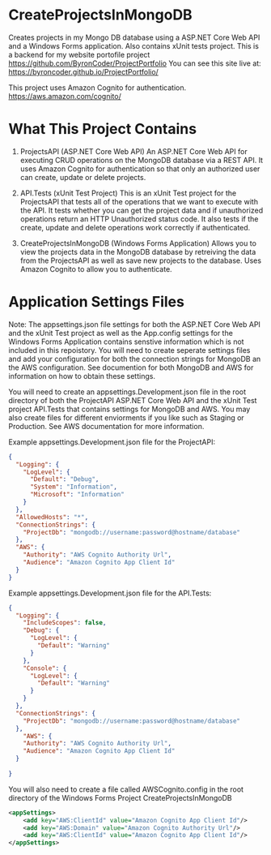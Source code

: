 # CreateProjectsInMongoDB
Creates projects in my Mongo DB database using a ASP.NET Core Web API and a Windows Forms application. Also contains xUnit tests project.  This is a backend for my website portofile project  https://github.com/ByronCoder/ProjectPortfolio    You can see this site live at: https://byroncoder.github.io/ProjectPortfolio/

This project uses Amazon Cognito for authentication.  https://aws.amazon.com/cognito/

# What This Project Contains
1. ProjectsAPI  (ASP.NET Core Web API)
   An ASP.NET Core Web API for executing CRUD operations on the MongoDB database via a REST API. It uses Amazon Cognito for authentication so that only an authorized user can create, update or delete projects.

2. API.Tests  (xUnit Test Project)
    This is an xUnit Test project for the ProjectsAPI that tests all of the operations that we want to execute with the API. It tests whether you can get the project data and if unauthorized operations return an HTTP Unauthorized status code.  It also tests if the create, update and delete operations work correctly if authenticated.

3. CreateProjectsInMongoDB  (Windows Forms Application)
Allows you to view the projects data in the MongoDB database by retreiving the data from the ProjectsAPI as well as save new projects to the database. Uses Amazon Cognito to allow you to authenticate. 

# Application Settings Files
Note: The appsettings.json file settings for both the ASP.NET Core Web API and the xUnit Test project as well as the App.config settings for the Windows Forms Application contains senstive information which is not included in this repoistory.  You will need to create seperate settings files and add your configuration for both the connection strings for MongoDB an the AWS configuration.   See documention for both MongoDB and AWS for information on how to obtain these settings. 

You will need to create an appsettings.Development.json file in the root directory of both the ProjectAPI ASP.NET Core Web API and the xUnit Test project API.Tests that contains settings for MongoDB and AWS.  You may also create files for different enviorments if you like such as Staging or Production. See AWS documentation for more information.

Example appsettings.Development.json file for the ProjectAPI: 

```json
{
  "Logging": {
    "LogLevel": {
      "Default": "Debug",
      "System": "Information",
      "Microsoft": "Information"
    }
  },
  "AllowedHosts": "*",
  "ConnectionStrings": {
    "ProjectDb": "mongodb://username:password@hostname/database"
  },
  "AWS": {
    "Authority": "AWS Cognito Authority Url",
    "Audience": "Amazon Cognito App Client Id"
  }
}

```

Example appsettings.Development.json file for the API.Tests: 

```json
{
  "Logging": {
    "IncludeScopes": false,
    "Debug": {
      "LogLevel": {
        "Default": "Warning"
      }
    },
    "Console": {
      "LogLevel": {
        "Default": "Warning"
      }
    }
  },
  "ConnectionStrings": {
    "ProjectDb": "mongodb://username:password@hostname/database"
  },
    "AWS": {
    "Authority": "AWS Cognito Authority Url",
    "Audience": "Amazon Cognito App Client Id"
  }
  
}

```

You will also need to create a file called AWSCognito.config in the root directory of the Windows Forms Project CreateProjectsInMongoDB


```xml
<appSettings>
    <add key="AWS:ClientId" value="Amazon Cognito App Client Id"/>
    <add key="AWS:Domain" value="Amazon Cognito Authority Url"/>
    <add key="AWS:ClientId" value="Amazon Cognito App Client Id"/>
</appSettings>
```


